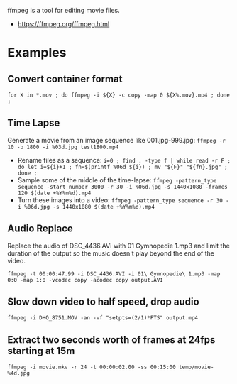 ffmpeg is a tool for editing movie files.

- <https://ffmpeg.org/ffmpeg.html>

# Examples

## Convert container format

```
for X in *.mov ; do ffmpeg -i ${X} -c copy -map 0 ${X%.mov}.mp4 ; done ;
```

## Time Lapse

Generate a movie from an image sequence like 001.jpg-999.jpg: `ffmpeg -r 10 -b 1800 -i %03d.jpg test1800.mp4`

- Rename files as a sequence: `i=0 ; find . -type f | while read -r F ; do let i=${i}+1 ; fn=$(printf %06d ${i}) ; mv "${F}" "${fn}.jpg" ; done ;`
- Sample some of the middle of the time-lapse: `ffmpeg -pattern_type sequence -start_number 3000 -r 30 -i %06d.jpg -s 1440x1080 -frames 120 $(date +%Y%m%d).mp4`
- Turn these images into a video: `ffmpeg -pattern_type sequence -r 30 -i %06d.jpg -s 1440x1080 $(date +%Y%m%d).mp4`

## Audio Replace

Replace the audio of DSC_4436.AVI with 01 Gymnopedie 1.mp3 and limit the duration of the output so the music doesn't play beyond the end of the video.

`ffmpeg -t 00:00:47.99 -i DSC_4436.AVI -i 01\ Gymnopedie\ 1.mp3 -map 0:0 -map 1:0 -vcodec copy -acodec copy output.AVI`

## Slow down video to half speed, drop audio

`ffmpeg -i DHO_8751.MOV -an -vf "setpts=(2/1)*PTS" output.mp4`

## Extract two seconds worth of frames at 24fps starting at 15m

`ffmpeg -i movie.mkv -r 24 -t 00:00:02.00 -ss 00:15:00 temp/movie-%4d.jpg`
